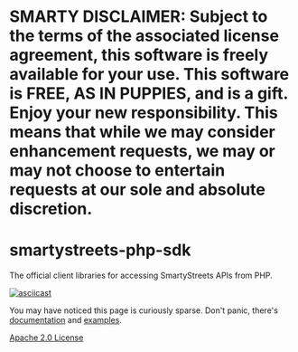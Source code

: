 # SMARTY DISCLAIMER: Subject to the terms of the associated license agreement, this software is freely available for your use. This software is FREE, AS IN PUPPIES, and is a gift. Enjoy your new responsibility. This means that while we may consider enhancement requests, we may or may not choose to entertain requests at our sole and absolute discretion.

# smartystreets-php-sdk

The official client libraries for accessing SmartyStreets APIs from PHP.

[![asciicast](https://asciinema.org/a/120313.png)](https://asciinema.org/a/120313)

You may have noticed this page is curiously sparse. Don't panic, there's [documentation](https://smartystreets.com/docs/sdk/php) and [examples](examples).

[Apache 2.0 License](LICENSE.md)
